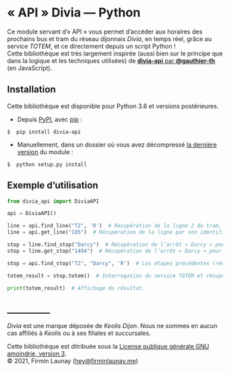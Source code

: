 # «&nbsp;API&nbsp;» Divia&nbsp;—&nbsp;Python

Ce module servant  d’«&nbsp;API&nbsp;» vous permet d’accéder aux horaires des prochains bus et tram du réseau dijonnais *Divia*, en temps réel, grâce au service *TOTEM*, et ce directement depuis un script Python&nbsp;!  
Cette bibliothèque est très largement inspirée (aussi bien sur le principe que dans la logique et les techniques utilisées) de [**divia-api** par **@gauthier-th**](https://github.com/gauthier-th/divia-api) (en JavaScript).

## Installation

Cette bibliothèque est disponible pour Python 3.6 et versions postérieures.  
  
* Depuis [PyPI](https://pypi.org), avec [pip](https://pypi.org/project/pip/)&nbsp;:
```
$  pip install divia-api
```

* Manuellement, dans un dossier où vous avez décompressé [la dernière version](https://github.com/filau/python_divia_api/releases/latest) du module&nbsp;:
```
$  python setup.py install
```

## Exemple d’utilisation

```python
from divia_api import DiviaAPI

api = DiviaAPI()

line = api.find_line("T2", 'R')  # Récupération de la ligne 2 du tram, dans la direction « R » (« A » étant la valeur par défaut).
line = api.get_line("185")  # Récupération de la ligne par son identifiant unique (ici le 185, qui correspond à la ligne 2 du tram, dans la direction « R ».

stop = line.find_stop("Darcy")  # Récupération de l’arrêt « Darcy » pour cette ligne.
stop = line.get_stop("1494")  # Récupération de l’arrêt « Darcy » pour cette ligne, à partir de son identifiant unique.

stop = api.find_stop("T2", "Darcy", 'R')  # Les étapes précédentes (récupération de la ligne et de l’arrêt) peuvent également être combinées.

totem_result = stop.totem()  # Interrogation du service TOTEM et récupération des prochains horaires. C’est une liste d’objets « datetime.datetime » qui est retournée par la fonction.

print(totem_result)  # Affichage du résultat.
```

## __________

*Divia* est une marque déposée de *Keolis Dijon*. Nous ne sommes en aucun cas affiliés à *Keolis* ou à ses filiales et succursales.  
  
Cette bibliothèque est ditribuée sous la [License publique générale GNU amoindrie, version 3](https://www.gnu.org/licenses/lgpl-3.0.fr.html).  
© 2021, Firmin Launay ([hey@firminlaunay.me](mailto:hey@firminlaunay.me))
